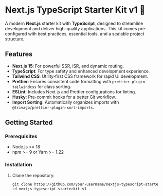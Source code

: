 # Next.js TypeScript Starter Kit v1 🚀

A modern **Next.js** starter kit with **TypeScript**, designed to streamline development and deliver high-quality applications. This kit comes pre-configured with best practices, essential tools, and a scalable project structure.

## Features

- **Next.js 15**: For powerful SSR, ISR, and dynamic routing.
- **TypeScript**: For type safety and enhanced development experience.
- **Tailwind CSS**: Utility-first CSS framework for rapid UI development.
- **Prettier**: Ensures consistent code formatting with `prettier-plugin-tailwindcss` for class sorting.
- **ESLint**: Includes Next.js and Prettier configurations for linting.
- **Husky**: Pre-commit hooks for a better Git workflow.
- **Import Sorting**: Automatically organizes imports with `@trivago/prettier-plugin-sort-imports`.

## Getting Started

### Prerequisites

- Node.js >= 18
- npm >= 9 or Yarn >= 1.22

### Installation

1. Clone the repository:
   ```bash
   git clone https://github.com/your-username/nextjs-typescript-starterkit-v1.git
   cd nextjs-typescript-starterkit-v1
   ```
